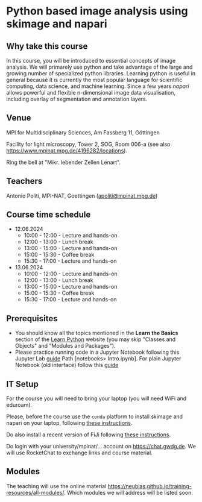 # Python based image analysis using skimage and napari

## Why take this course
In this course, you will be introduced to essential concepts of image analysis. We will primarely use python and take advantage of the large and growing number of specialized python libraries. Learning python is useful in general because it is currently the most popular language for scientific computing, data science, and machine learning. Since a few years *napari* allows powerful and flexible n-dimensional image data visualisation, including overlay of segmentation and annotation layers.

## Venue

MPI for Multidisciplinary Sciences, Am Fassberg 11, Göttingen

Facility for light microscopy, Tower 2, SOG, Room 006-a (see also https://www.mpinat.mpg.de/4196282/locations).

Ring the bell at "Mikr. lebender Zellen Lenart".

## Teachers
Antonio Politi, MPI-NAT, Goettingen (apoliti@mpinat.mpg.de)

## Course time schedule
* 12.06.2024
  * 10:00 - 12:00 - Lecture and hands-on
  * 12:00 - 13:00 - Lunch break
  * 13:00 - 15:00 - Lecture and hands-on
  * 15:00 - 15:30 - Coffee break
  * 15:30 - 17:00 - Lecture and hands-on
* 13.06.2024
  * 10:00 - 12:00 - Lecture and hands-on
  * 12:00 - 13:00 - Lunch break
  * 13:00 - 15:00 - Lecture and hands-on
  * 15:00 - 15:30 - Coffee break
  * 15:30 - 17:00 - Lecture and hands-on 

## Prerequisites
* You should know all the topics mentioned in the **Learn the Basics** section of the [Learn Python](https://www.learnpython.org/en/Welcome) website (you may skip "Classes and Objects" and "Modules and Packages").
* Please practice running code in a Jupyter Notebook following this Jupyter Lab [guide](https://jupyter.org/try-jupyter/lab/) Path [notebooks> Intro.ipynb]. For plain Jupyter Notebook (old interface) follow this [guide](https://jupyter.org/try-jupyter/notebooks/?path=notebooks/Intro.ipynb) 
## IT Setup
For the course you will need to bring your laptop (you will need WiFi and eduroam). 

Please, before the course use the `conda` platform to install skimage and napari on your laptop, following [these instructions](https://neubias.github.io/training-resources/tool_installation/index.html#skimage_napari). 

Do also install a recent version of FiJi following [these instructions](https://neubias.github.io/training-resources/tool_installation/index.html#imagej).

Do login with your university/mpinat/... account on https://chat.gwdg.de. We will use RocketChat to exchange links and course material. 

## Modules
The teaching will use the online material https://neubias.github.io/training-resources/all-modules/. Which modules we will address will be listed soon. 

